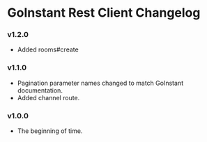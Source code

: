 # GoInstant Rest Client Changelog

### v1.2.0

- Added rooms#create

### v1.1.0

- Pagination parameter names changed to match GoInstant documentation.
- Added channel route.

### v1.0.0

- The beginning of time.
